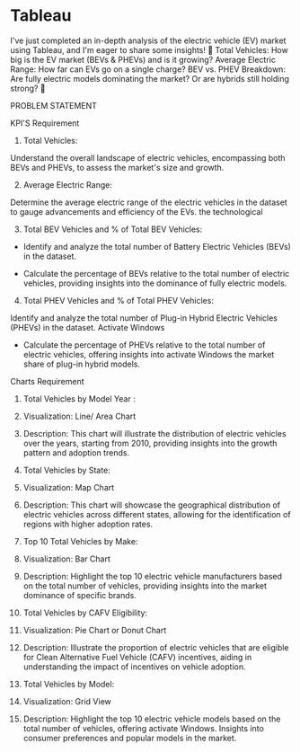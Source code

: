 # Tableau

I've just completed an in-depth analysis of the electric vehicle (EV) market using Tableau, and I'm eager to share some insights! 🚀 
Total Vehicles: How big is the EV market (BEVs & PHEVs) and is it growing?
Average Electric Range: How far can EVs go on a single charge?
BEV vs. PHEV Breakdown: Are fully electric models dominating the market? Or are hybrids still holding strong? 🎉 

PROBLEM STATEMENT

KPI'S Requirement

1. Total Vehicles:

Understand the overall landscape of electric vehicles, encompassing both BEVs and PHEVs, to assess the market's size and growth.

2. Average Electric Range:

Determine the average electric range of the electric vehicles in the dataset to gauge advancements and efficiency of the EVs. the technological

3. Total BEV Vehicles and % of Total BEV Vehicles:

* Identify and analyze the total number of Battery Electric Vehicles (BEVs) in the dataset.

* Calculate the percentage of BEVs relative to the total number of electric vehicles, providing insights into the dominance of fully electric models.

4. Total PHEV Vehicles and % of Total PHEV Vehicles:

Identify and analyze the total number of Plug-in Hybrid Electric Vehicles (PHEVs) in the dataset. Activate Windows

* Calculate the percentage of PHEVs relative to the total number of electric vehicles, offering insights into activate Windows the market share of plug-in hybrid models.

Charts Requirement

1. Total Vehicles by Model Year :

1. Visualization: Line/ Area Chart

2. Description: This chart will illustrate the distribution of electric vehicles over the years, starting from 2010, providing insights into the growth pattern and adoption trends.

2. Total Vehicles by State:

1. Visualization: Map Chart

2. Description: This chart will showcase the geographical distribution of electric vehicles across different states, allowing for the identification of regions with higher adoption rates.

3. Top 10 Total Vehicles by Make:

1. Visualization: Bar Chart

2. Description: Highlight the top 10 electric vehicle manufacturers based on the total number of vehicles, providing insights into the market dominance of specific brands.

4. Total Vehicles by CAFV Eligibility:

1. Visualization: Pie Chart or Donut Chart

2. Description: Illustrate the proportion of electric vehicles that are eligible for Clean Alternative Fuel Vehicle (CAFV) incentives, aiding in understanding the impact of incentives on vehicle adoption.

5. Total Vehicles by Model:

1. Visualization: Grid View

2. Description: Highlight the top 10 electric vehicle models based on the total number of vehicles, offering activate Windows. Insights into consumer preferences and popular models in the market.
